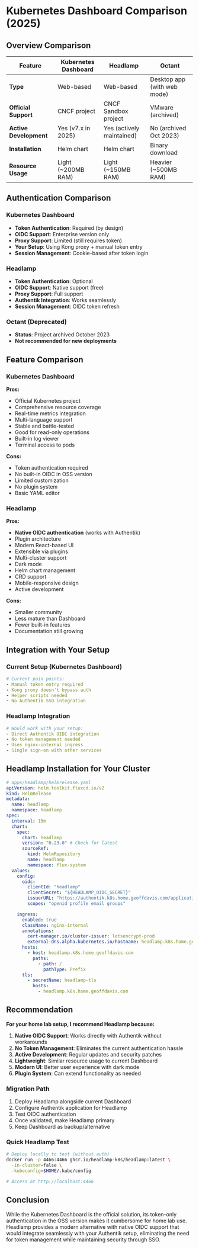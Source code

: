 # Kubernetes Dashboard Comparison (2025)

## Overview Comparison

| Feature                | Kubernetes Dashboard | Headlamp                  | Octant                      |
| ---------------------- | -------------------- | ------------------------- | --------------------------- |
| **Type**               | Web-based            | Web-based                 | Desktop app (with web mode) |
| **Official Support**   | CNCF project         | CNCF Sandbox project      | VMware (archived)           |
| **Active Development** | Yes (v7.x in 2025)   | Yes (actively maintained) | No (archived Oct 2023)      |
| **Installation**       | Helm chart           | Helm chart                | Binary download             |
| **Resource Usage**     | Light (~200MB RAM)   | Light (~150MB RAM)        | Heavier (~500MB RAM)        |

## Authentication Comparison

### Kubernetes Dashboard

- **Token Authentication**: Required (by design)
- **OIDC Support**: Enterprise version only
- **Proxy Support**: Limited (still requires token)
- **Your Setup**: Using Kong proxy + manual token entry
- **Session Management**: Cookie-based after token login

### Headlamp

- **Token Authentication**: Optional
- **OIDC Support**: Native support (free)
- **Proxy Support**: Full support
- **Authentik Integration**: Works seamlessly
- **Session Management**: OIDC token refresh

### Octant (Deprecated)

- **Status**: Project archived October 2023
- **Not recommended for new deployments**

## Feature Comparison

### Kubernetes Dashboard

**Pros:**

- Official Kubernetes project
- Comprehensive resource coverage
- Real-time metrics integration
- Multi-language support
- Stable and battle-tested
- Good for read-only operations
- Built-in log viewer
- Terminal access to pods

**Cons:**

- Token authentication required
- No built-in OIDC in OSS version
- Limited customization
- No plugin system
- Basic YAML editor

### Headlamp

**Pros:**

- **Native OIDC authentication** (works with Authentik)
- Plugin architecture
- Modern React-based UI
- Extensible via plugins
- Multi-cluster support
- Dark mode
- Helm chart management
- CRD support
- Mobile-responsive design
- Active development

**Cons:**

- Smaller community
- Less mature than Dashboard
- Fewer built-in features
- Documentation still growing

## Integration with Your Setup

### Current Setup (Kubernetes Dashboard)

```yaml
# Current pain points:
- Manual token entry required
- Kong proxy doesn't bypass auth
- Helper scripts needed
- No Authentik SSO integration
```

### Headlamp Integration

```yaml
# Would work with your setup:
- Direct Authentik OIDC integration
- No token management needed
- Uses nginx-internal ingress
- Single sign-on with other services
```

## Headlamp Installation for Your Cluster

```yaml
# apps/headlamp/helmrelease.yaml
apiVersion: helm.toolkit.fluxcd.io/v2
kind: HelmRelease
metadata:
  name: headlamp
  namespace: headlamp
spec:
  interval: 15m
  chart:
    spec:
      chart: headlamp
      version: "0.23.0" # Check for latest
      sourceRef:
        kind: HelmRepository
        name: headlamp
        namespace: flux-system
  values:
    config:
      oidc:
        clientId: "headlamp"
        clientSecret: "${HEADLAMP_OIDC_SECRET}"
        issuerURL: "https://authentik.k8s.home.geoffdavis.com/application/o/headlamp/"
        scopes: "openid profile email groups"

    ingress:
      enabled: true
      className: nginx-internal
      annotations:
        cert-manager.io/cluster-issuer: letsencrypt-prod
        external-dns.alpha.kubernetes.io/hostname: headlamp.k8s.home.geoffdavis.com
      hosts:
        - host: headlamp.k8s.home.geoffdavis.com
          paths:
            - path: /
              pathType: Prefix
      tls:
        - secretName: headlamp-tls
          hosts:
            - headlamp.k8s.home.geoffdavis.com
```

## Recommendation

**For your home lab setup, I recommend Headlamp because:**

1. **Native OIDC Support**: Works directly with Authentik without workarounds
2. **No Token Management**: Eliminates the current authentication hassle
3. **Active Development**: Regular updates and security patches
4. **Lightweight**: Similar resource usage to current Dashboard
5. **Modern UI**: Better user experience with dark mode
6. **Plugin System**: Can extend functionality as needed

### Migration Path

1. Deploy Headlamp alongside current Dashboard
2. Configure Authentik application for Headlamp
3. Test OIDC authentication
4. Once validated, make Headlamp primary
5. Keep Dashboard as backup/alternative

### Quick Headlamp Test

```bash
# Deploy locally to test (without auth)
docker run -p 4466:4466 ghcr.io/headlamp-k8s/headlamp:latest \
  -in-cluster=false \
  -kubeconfig=$HOME/.kube/config

# Access at http://localhost:4466
```

## Conclusion

While the Kubernetes Dashboard is the official solution, its token-only authentication in the OSS version makes it cumbersome for home lab use. Headlamp provides a modern alternative with native OIDC support that would integrate seamlessly with your Authentik setup, eliminating the need for token management while maintaining security through SSO.
